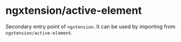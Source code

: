 # ngxtension/active-element

Secondary entry point of `ngxtension`. It can be used by importing from `ngxtension/active-element`.
